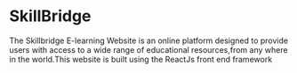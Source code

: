 # SkillBridge
The Skillbridge E-learning Website is an online platform designed to provide users with access to a wide range of educational resources,from any where in the world.This  website is built using the ReactJs front end framework
